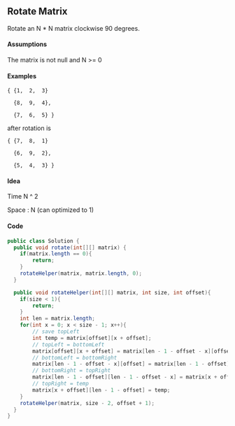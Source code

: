## Rotate Matrix
Rotate an N * N matrix clockwise 90 degrees.

#### Assumptions

The matrix is not null and N >= 0
#### Examples

    { {1,  2,  3}
    
      {8,  9,  4},
    
      {7,  6,  5} }

after rotation is

    { {7,  8,  1}
    
      {6,  9,  2},
    
      {5,  4,  3} }

#### Idea

Time N ^ 2

Space : N (can optimized to 1)

#### Code
```java
public class Solution {
  public void rotate(int[][] matrix) {
    if(matrix.length == 0){
    	return;
    }
    rotateHelper(matrix, matrix.length, 0);
  }

  public void rotateHelper(int[][] matrix, int size, int offset){
  	if(size < 1){
  		return;
  	}
    int len = matrix.length;
  	for(int x = 0; x < size - 1; x++){
  		// save topLeft
  		int temp = matrix[offset][x + offset];
  		// topLeft = bottomLeft
  		matrix[offset][x + offset] = matrix[len - 1 - offset - x][offset];
  		// bottomLeft = bottomRight
  		matrix[len - 1 - offset - x][offset] = matrix[len - 1 - offset][len - 1 - offset - x];
  		// bottomRight = topRight
  		matrix[len - 1 - offset][len - 1 - offset - x] = matrix[x + offset][len - 1 - offset];
  		// topRight = temp
  		matrix[x + offset][len - 1 - offset] = temp;
  	}
  	rotateHelper(matrix, size - 2, offset + 1);
  }
}
```